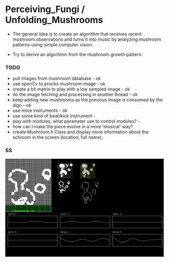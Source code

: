 # Perceiving_Fungi / Unfolding_Mushrooms

* The general idea is to create an algorithm that receives recent mushroom observations and turns it into music by analyzing mushroom patterns using simple computer vision.

* Try to derive an algoritmin from the mushroom growth pattern.

### TODO
* pull images from mushroom database - ok
* use openCv to proces mushroom image - ok
* create a bit matrix to play with a low sampled image - ok
* do the image fetching and processing in another thread - ok
* keep adding new mushrooms as the previous image is consumed by the algo - ok
* use more instruments - ok
* use some kind of beat/kick instrument -
* play with modules, what parameter use to control modules? -
* how can I make the piece evolve in a more 'musical' way?
* create Mushroom.h Class and display more information about the schroom in the screen (location, full name);

### SS
![Screenshot](/screenshot.png?raw=true "screen shot")
